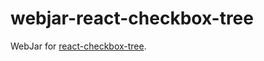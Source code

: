 # webjar-react-checkbox-tree

WebJar for [react-checkbox-tree](https://github.com/jakezatecky/react-checkbox-tree).